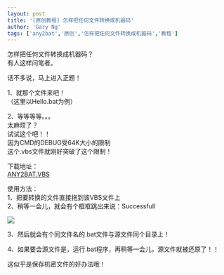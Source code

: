 ```yaml
---
layout: post
title: '[原创教程] 怎样把任何文件转换成机器码'
author: 'Gary Ng'
tags: ['any2bat','原创','怎样把任何文件转换成机器码','教程']
---
```


怎样把任何文件转换成机器码？  
有人这样问笔者。  
  
话不多说，马上进入正题！  
  
1、就那个文件来吧！  
（这里以Hello.bat为例）  
  
2、等等等等。。。  
太麻烦了？  
试试这个吧！！  
因为CMD的DEBUG受64K大小的限制  
这个.vbs文件就刚好突破了这个限制！  
  
下载地址：  
[ANY2BAT.VBS](http://dl.dropbox.com/u/43619472/%E6%89%B9%E5%A4%84%E7%90%86/VBs/any2bat.vbs)  
  
使用方法：  
1、把要转换的文件直接拖到该VBS文件上  
2、稍等一会儿，就会有个框框跳出来说：Successfull  


![](http://4.bp.blogspot.com/-rbL-lVcjNgM/TquHa6In1sI/AAAAAAAAAb4/kkd2YsRS4qA/s200/1.bmp)

3、然后就会有个同文件名的.bat文件与源文件同个目录上！

4、如果要会源文件是，运行.bat程序，再稍等一会儿，源文件就被还原了！！

  
这似乎是保存机密文件的好办法哦！
